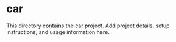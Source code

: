 # car

This directory contains the car project. Add project details, setup instructions, and usage information here. 